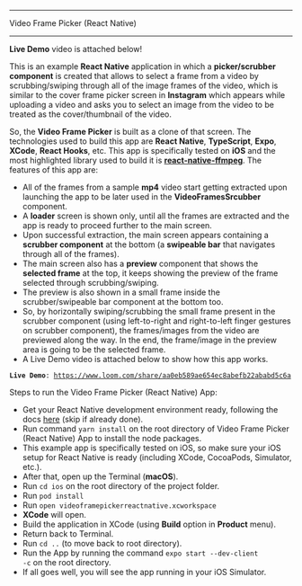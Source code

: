 ------------------------------
Video Frame Picker (React Native)

------------------------------

**Live Demo** video is attached below!

This is an example **React Native** application in which a **picker/scrubber component** is created that allows to select a frame from a video by scrubbing/swiping through all of the image frames of the video, which is similar to the cover frame picker screen in **Instagram** which appears while uploading a video and asks you to select an image from the video to be treated as the cover/thumbnail of the video. 

So, the **Video Frame Picker** is built as a clone of that screen. The technologies used to build this app are **React Native**, **TypeScript**, **Expo**, **XCode**, **React Hooks**, etc. This app is specifically tested on **iOS** and the most highlighted library used to build it is **[react-native-ffmpeg](https://www.npmjs.com/package/react-native-ffmpeg)**. The features of this app are:  

- All of the frames from a sample **mp4** video start getting extracted upon launching the app to be later used in the **VideoFramesSrcubber** component.
- A **loader** screen is shown only, until all the frames are extracted and the app is ready to proceed further to the main screen.
- Upon successful extraction, the main screen appears containing a **scrubber component** at the bottom (a **swipeable bar** that navigates through all of the frames).
- The main screen also has a **preview** component that shows the **selected frame** at the top, it keeps showing the preview of the frame selected through scrubbing/swiping.
- The preview is also shown in a small frame inside the scrubber/swipeable bar component at the bottom too.
- So, by horizontally swiping/scrubbing the small frame present in the scrubber component (using left-to-right and right-to-left finger gestures on scrubber component), the frames/images from the video are previewed along the way. In the end, the frame/image in the preview area is going to be the selected frame.
- A Live Demo video is attached below to show how this app works.

<code>**Live Demo**: https://www.loom.com/share/aa0eb589ae654ec8abefb22ababd5c6a</code>

Steps to run the Video Frame Picker (React Native) App:
- Get your React Native development environment ready, following the docs [here](https://reactnative.dev/docs/environment-setup) (skip if already done).
- Run command <code>yarn install</code> on the root directory of Video Frame Picker (React Native) App to install the node packages.
- This example app is specifically tested on iOS, so make sure your iOS setup for React Native is ready (including XCode, CocoaPods, Simulator, etc.). 
- After that, open up the Terminal (**macOS**).
- Run <code>cd ios</code> on the root directory of the project folder.
- Run <code>pod install</code>
- Run <code>open videoframepickerreactnative.xcworkspace</code>
- **XCode** will open. 
- Build the application in XCode (using **Build** option in **Product** menu).
- Return back to Terminal.
- Run <code>cd ..</code> (to move back to root directory).
- Run the App by running the command <code>expo start --dev-client -c</code> on the root directory.
- If all goes well, you will see the app running in your iOS Simulator.

